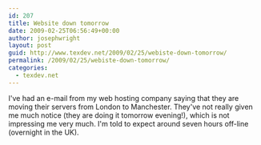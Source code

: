 ```yaml
---
id: 207
title: Website down tomorrow
date: 2009-02-25T06:56:49+00:00
author: josephwright
layout: post
guid: http://www.texdev.net/2009/02/25/webiste-down-tomorrow/
permalink: /2009/02/25/webiste-down-tomorrow/
categories:
  - texdev.net
---
```

I've had an e-mail from my web hosting company saying that they are moving their servers from London to Manchester. They've not really given me much notice (they are doing it tomorrow evening!), which is not impressing me very much.  I'm told to expect around seven hours off-line (overnight in the UK).
